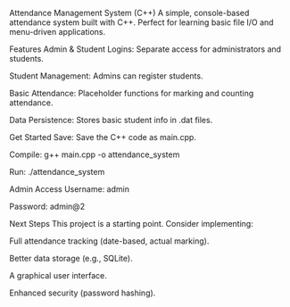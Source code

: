 Attendance Management System (C++)
A simple, console-based attendance system built with C++. Perfect for learning basic file I/O and menu-driven applications.

Features
Admin & Student Logins: Separate access for administrators and students.

Student Management: Admins can register students.

Basic Attendance: Placeholder functions for marking and counting attendance.

Data Persistence: Stores basic student info in .dat files.

Get Started
Save: Save the C++ code as main.cpp.

Compile: g++ main.cpp -o attendance_system

Run: ./attendance_system

Admin Access
Username: admin

Password: admin@2

Next Steps
This project is a starting point. Consider implementing:

Full attendance tracking (date-based, actual marking).

Better data storage (e.g., SQLite).

A graphical user interface.

Enhanced security (password hashing).
